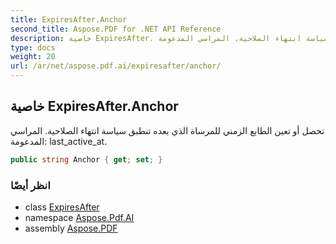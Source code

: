 ```yaml
---
title: ExpiresAfter.Anchor
second_title: Aspose.PDF for .NET API Reference
description: خاصية ExpiresAfter. تحصل أو تعين الطابع الزمني للمرساة الذي بعده تنطبق سياسة انتهاء الصلاحية. المراسي المدعومة: last_active_at
type: docs
weight: 20
url: /ar/net/aspose.pdf.ai/expiresafter/anchor/
---
```

## خاصية ExpiresAfter.Anchor

تحصل أو تعين الطابع الزمني للمرساة الذي بعده تنطبق سياسة انتهاء الصلاحية. المراسي المدعومة: last_active_at.

```csharp
public string Anchor { get; set; }
```

### انظر أيضًا

* class [ExpiresAfter](../)
* namespace [Aspose.Pdf.AI](../../../aspose.pdf.ai/)
* assembly [Aspose.PDF](../../../)